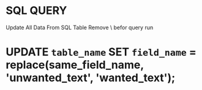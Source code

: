 # SQL QUERY
Update All Data From SQL Table Remove \ befor query run

 # UPDATE `table_name` SET `field_name` = replace(same_field_name, \'unwanted_text\', \'wanted_text\');
